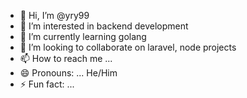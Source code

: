 - 👋 Hi, I’m @yry99
- 👀 I’m interested in backend development
- 🌱 I’m currently learning golang
- 💞️ I’m looking to collaborate on laravel, node projects
- 📫 How to reach me ...
- 😄 Pronouns: ... He/Him
- ⚡ Fun fact: ...

<!---
yry99/yry99 is a ✨ special ✨ repository because its `README.md` (this file) appears on your GitHub profile.
You can click the Preview link to take a look at your changes.
--->
